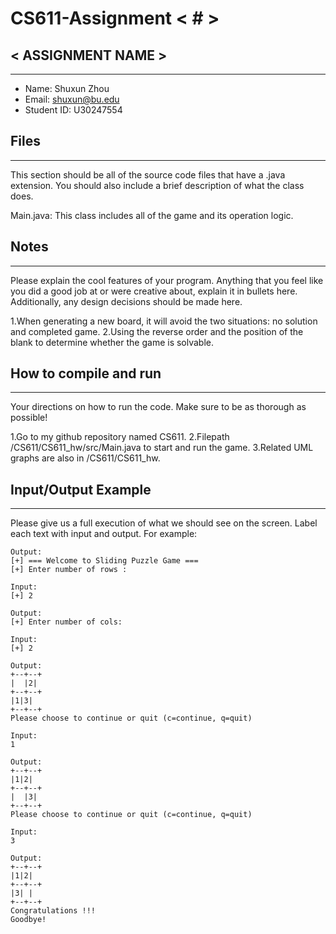 # CS611-Assignment < # >
## < ASSIGNMENT NAME >
---------------------------------------------------------------------------
- Name: Shuxun Zhou
- Email: shuxun@bu.edu
- Student ID: U30247554

## Files
---------------------------------------------------------------------------

This section should be all of the source code files that have a .java extension. You should also include a brief description of what the class does.

Main.java: This class includes all of the game and its operation logic.

## Notes
---------------------------------------------------------------------------
Please explain the cool features of your program. Anything that you feel like you did a good job at or were creative about, explain it in bullets here. Additionally, any design decisions should be made here.

1.When generating a new board, it will avoid the two situations: no solution and completed game.
2.Using the reverse order and the position of the blank to determine whether the game is solvable.

## How to compile and run
---------------------------------------------------------------------------
Your directions on how to run the code. Make sure to be as thorough as possible!

1.Go to my github repository named CS611.
2.Filepath /CS611/CS611_hw/src/Main.java to start and run the game.
3.Related UML graphs are also in /CS611/CS611_hw.

## Input/Output Example
---------------------------------------------------------------------------
Please give us a full execution of what we should see on the screen. Label each text with input and output. For example:

```
Output: 
[+] === Welcome to Sliding Puzzle Game ===
[+] Enter number of rows : 

Input:
[+] 2

Output:
[+] Enter number of cols: 

Input:
[+] 2

Output:
+--+--+
|  |2|
+--+--+
|1|3|
+--+--+
Please choose to continue or quit (c=continue, q=quit)

Input:
1

Output:
+--+--+
|1|2|
+--+--+
|  |3|
+--+--+
Please choose to continue or quit (c=continue, q=quit)

Input:
3

Output:
+--+--+
|1|2|
+--+--+
|3| |
+--+--+
Congratulations !!!
Goodbye!

   ```


